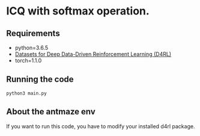 # ICQ with softmax operation.

## Requirements

- python=3.6.5
- [Datasets for Deep Data-Driven Reinforcement Learning (D4RL)](https://github.com/rail-berkeley/d4rl)
- torch=1.1.0

## Running the code
```
python3 main.py
```
## About the antmaze env

If you want to run this code, you have to modify your installed d4rl package.
